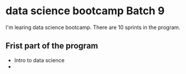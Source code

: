 # data science bootcamp Batch 9

I'm learing data science bootcamp. There are 10 sprints in the program.

## Frist part of the program
- Intro to data science
- 
